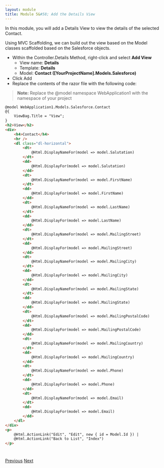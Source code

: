 ```yaml
---
layout: module
title: Module 5&#58; Add the Details View
---
```


In this module, you will add a Details View to view the details of the selected Contact.

Using MVC Scaffolding, we can build out the view based on the Model classes scaffolded based on the Salesforce objects.


- Within the Controller.Details Method, right-click and select **Add View**
  - View name: **Details**
  - Template: **Details**
  - Model: **Contact ([YourProjectName].Models.Salesforce)**
- Click Add
- Replace the contents of the razor file with the following code:
> **Note:** Replace the @model namespace WebApplication1 with the namespace of your project

```html
@model WebApplication1.Models.Salesforce.Contact
@{
    ViewBag.Title = "View";
}
<h2>View</h2>
<div>
    <h4>Contact</h4>
    <hr />
    <dl class="dl-horizontal">
        <dt>
            @Html.DisplayNameFor(model => model.Salutation)
        </dt>
        <dd>
            @Html.DisplayFor(model => model.Salutation)
        </dd>
        <dt>
            @Html.DisplayNameFor(model => model.FirstName)
        </dt>
        <dd>
            @Html.DisplayFor(model => model.FirstName)
        </dd>
        <dt>
            @Html.DisplayNameFor(model => model.LastName)
        </dt>
        <dd>
            @Html.DisplayFor(model => model.LastName)
        </dd>
        <dt>
            @Html.DisplayNameFor(model => model.MailingStreet)
        </dt>
        <dd>
            @Html.DisplayFor(model => model.MailingStreet)
        </dd>
        <dt>
            @Html.DisplayNameFor(model => model.MailingCity)
        </dt>
        <dd>
            @Html.DisplayFor(model => model.MailingCity)
        </dd>
        <dt>
            @Html.DisplayNameFor(model => model.MailingState)
        </dt>
        <dd>
            @Html.DisplayFor(model => model.MailingState)
        </dd>
        <dt>
            @Html.DisplayNameFor(model => model.MailingPostalCode)
        </dt>
        <dd>
            @Html.DisplayFor(model => model.MailingPostalCode)
        </dd>
        <dt>
            @Html.DisplayNameFor(model => model.MailingCountry)
        </dt>
        <dd>
            @Html.DisplayFor(model => model.MailingCountry)
        </dd>
        <dt>
            @Html.DisplayNameFor(model => model.Phone)
        </dt>
        <dd>
            @Html.DisplayFor(model => model.Phone)
        </dd>
        <dt>
            @Html.DisplayNameFor(model => model.Email)
        </dt>
        <dd>
            @Html.DisplayFor(model => model.Email)
        </dd>
    </dl>
</div>
<p>
    @Html.ActionLink("Edit", "Edit", new { id = Model.Id }) |
    @Html.ActionLink("Back to List", "Index")
</p>
```






<div class="row" style="margin-top:40px;">
<div class="col-sm-12">
<a href="index-list-view.html" class="btn btn-default"><i class="glyphicon glyphicon-chevron-left"></i> Previous</a>
<a href="create-apex-controller.html" class="btn btn-default pull-right">Next <i class="glyphicon glyphicon-chevron-right"></i></a>
</div>
</div>
